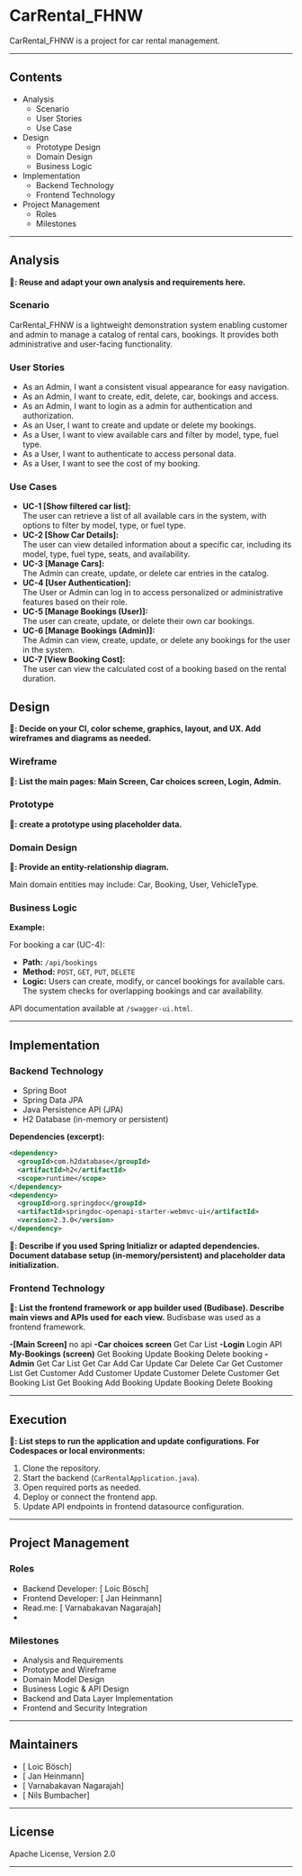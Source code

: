 # CarRental_FHNW

CarRental_FHNW is a project for car rental management.


---

## Contents

- Analysis
  - Scenario
  - User Stories
  - Use Case
- Design
  - Prototype Design
  - Domain Design
  - Business Logic
- Implementation
  - Backend Technology
  - Frontend Technology
- Project Management
  - Roles
  - Milestones

---

## Analysis

**🚧: Reuse and adapt your own analysis and requirements here.**

### Scenario

CarRental_FHNW is a lightweight demonstration system enabling customer and admin to manage a catalog of rental cars, bookings. It provides both administrative and user-facing functionality.

### User Stories

- As an Admin, I want a consistent visual appearance for easy navigation.
- As an Admin, I want to create, edit, delete, car, bookings and access.
- As an Admin, I want to login as a admin for authentication and authorization.
- As an User, I want to create and update or delete my bookings.
- As a User, I want to view available cars and filter by model, type, fuel type.
- As a User, I want to authenticate to access personal data.
- As a User, I want to see the cost of my booking.


### Use Cases

- **UC-1 [Show filtered car list]:**  
  The user can retrieve a list of all available cars in the system, with options to filter by model, type, or fuel type.
- **UC-2 [Show Car Details]:**  
  The user can view detailed information about a specific car, including its model, type, fuel type, seats, and availability.
- **UC-3 [Manage Cars]:**  
  The Admin can create, update, or delete car entries in the catalog.
- **UC-4 [User Authentication]:**  
  The User or Admin can log in to access personalized or administrative features based on their role.
- **UC-5 [Manage Bookings (User)]:**  
  The user can create, update, or delete their own car bookings.
- **UC-6 [Manage Bookings (Admin)]:**  
  The Admin can view, create, update, or delete any bookings for the user in the system.
- **UC-7 [View Booking Cost]:**  
  The user can view the calculated cost of a booking based on the rental duration.



## Design

**🚧: Decide on your CI, color scheme, graphics, layout, and UX. Add wireframes and diagrams as needed.**

### Wireframe

**🚧: List the main pages: Main Screen, Car choices screen, Login, Admin.**

### Prototype

**🚧: create a prototype using placeholder data.**

### Domain Design

**🚧: Provide an entity-relationship diagram.**

Main domain entities may include: Car, Booking, User, VehicleType.

### Business Logic

**Example:**

For booking a car (UC-4):

- **Path:** `/api/bookings`
- **Method:** `POST`, `GET`, `PUT`, `DELETE`
- **Logic:** Users can create, modify, or cancel bookings for available cars. The system checks for overlapping bookings and car availability.

API documentation available at `/swagger-ui.html`.

---

## Implementation

### Backend Technology

- Spring Boot
- Spring Data JPA
- Java Persistence API (JPA)
- H2 Database (in-memory or persistent)

**Dependencies (excerpt):**
```xml
<dependency>
  <groupId>com.h2database</groupId>
  <artifactId>h2</artifactId>
  <scope>runtime</scope>
</dependency>
<dependency>
  <groupId>org.springdoc</groupId>
  <artifactId>springdoc-openapi-starter-webmvc-ui</artifactId>
  <version>2.3.0</version>
</dependency>
```

**🚧: Describe if you used Spring Initializr or adapted dependencies. Document database setup (in-memory/persistent) and placeholder data initialization.**

### Frontend Technology

**🚧: List the frontend framework or app builder used (Budibase). Describe main views and APIs used for each view.**
Budisbase was used as a frontend framework.

**-[Main Screen]**
no api
**-Car choices screen**
Get Car List
**-Login**
 Login API
**My-Bookings (screen)**
Get Booking
Update Booking
Delete booking
**-Admin**
Get Car List
Get Car
Add Car
Update Car
Delete Car
Get Customer List
Get Customer
Add Customer
Update Customer
Delete Customer
Get Booking List
Get Booking
Add Booking
Update Booking
Delete Booking


---

## Execution

**🚧: List steps to run the application and update configurations. For Codespaces or local environments:**

1. Clone the repository.
2. Start the backend (`CarRentalApplication.java`).
3. Open required ports as needed.
4. Deploy or connect the frontend app.
5. Update API endpoints in frontend datasource configuration.


---

## Project Management

### Roles

- Backend Developer: [ Loic Bösch]
- Frontend Developer: [ Jan Heinmann]
- Read.me: [ Varnabakavan Nagarajah]
- 

### Milestones

- Analysis and Requirements
- Prototype and Wireframe
- Domain Model Design
- Business Logic & API Design
- Backend and Data Layer Implementation
- Frontend and Security Integration

---

## Maintainers

- [ Loic Bösch]
- [ Jan Heinmann]
- [ Varnabakavan Nagarajah]
- [ Nils Bumbacher]

---

## License

Apache License, Version 2.0

---
